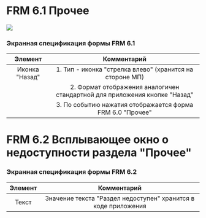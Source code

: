 # FRM 6.1 Прочее
![](pic_прочее/6.png)

### Экранная спецификация формы FRM 6.1

Элемент | Комментарий |
|:-----: | :-----: |
Иконка "Назад" |1. Тип - иконка "стрелка влево" (хранится на стороне МП) 
| | 2. Формат отображения аналогичен стандартной для приложения кнопке "Назад" 
| | 3. По событию нажатия отображается форма FRM 6.0 "Прочее" |

# FRM 6.2 Всплывающее окно о недоступности раздела "Прочее"

### Экранная спецификация формы FRM 6.2

Элемент | Комментарий |
|:-----: | :-----: |
Текст | Значение текста "Раздел недоступен" хранится в коде приложения

